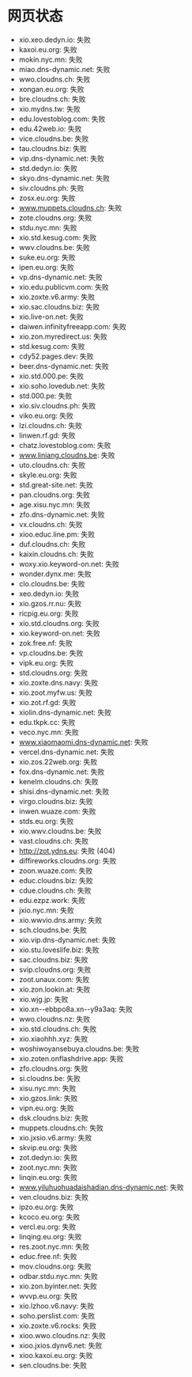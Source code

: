 # 网页状态
- xio.xeo.dedyn.io: 失败
- kaxoi.eu.org: 失败
- mokin.nyc.mn: 失败
- miao.dns-dynamic.net: 失败
- wwo.cloudns.ch: 失败
- xongan.eu.org: 失败
- bre.cloudns.ch: 失败
- xio.mydns.tw: 失败
- edu.lovestoblog.com: 失败
- edu.42web.io: 失败
- vice.cloudns.be: 失败
- tau.cloudns.biz: 失败
- vip.dns-dynamic.net: 失败
- std.dedyn.io: 失败
- skyo.dns-dynamic.net: 失败
- siv.cloudns.ph: 失败
- zosx.eu.org: 失败
- www.muppets.cloudns.ch: 失败
- zote.cloudns.org: 失败
- stdu.nyc.mn: 失败
- xio.std.kesug.com: 失败
- wwv.cloudns.be: 失败
- suke.eu.org: 失败
- ipen.eu.org: 失败
- vp.dns-dynamic.net: 失败
- xio.edu.publicvm.com: 失败
- xio.zoxte.v6.army: 失败
- xio.sac.cloudns.biz: 失败
- xio.live-on.net: 失败
- daiwen.infinityfreeapp.com: 失败
- xio.zon.myredirect.us: 失败
- std.kesug.com: 失败
- cdy52.pages.dev: 失败
- beer.dns-dynamic.net: 失败
- xio.std.000.pe: 失败
- xio.soho.lovedub.net: 失败
- std.000.pe: 失败
- xio.siv.cloudns.ph: 失败
- viko.eu.org: 失败
- lzi.cloudns.ch: 失败
- linwen.rf.gd: 失败
- chatz.lovestoblog.com: 失败
- www.liniang.cloudns.be: 失败
- uto.cloudns.ch: 失败
- skyle.eu.org: 失败
- std.great-site.net: 失败
- pan.cloudns.org: 失败
- age.xisu.nyc.mn: 失败
- zfo.dns-dynamic.net: 失败
- vx.cloudns.ch: 失败
- xioo.educ.line.pm: 失败
- duf.cloudns.ch: 失败
- kaixin.cloudns.ch: 失败
- woxy.xio.keyword-on.net: 失败
- wonder.dynx.me: 失败
- clo.cloudns.be: 失败
- xeo.dedyn.io: 失败
- xio.gzos.rr.nu: 失败
- ricpig.eu.org: 失败
- xio.std.cloudns.org: 失败
- xio.keyword-on.net: 失败
- zok.free.nf: 失败
- vp.cloudns.be: 失败
- vipk.eu.org: 失败
- std.cloudns.org: 失败
- xio.zoxte.dns.navy: 失败
- xio.zoot.myfw.us: 失败
- xio.zot.rf.gd: 失败
- xiolin.dns-dynamic.net: 失败
- edu.tkpk.cc: 失败
- veco.nyc.mn: 失败
- www.xiaomaomi.dns-dynamic.net: 失败
- vercel.dns-dynamic.net: 失败
- xio.zos.22web.org: 失败
- fox.dns-dynamic.net: 失败
- kenelm.cloudns.ch: 失败
- shisi.dns-dynamic.net: 失败
- virgo.cloudns.biz: 失败
- inwen.wuaze.com: 失败
- stds.eu.org: 失败
- xio.wwv.cloudns.be: 失败
- vast.cloudns.ch: 失败
- http://zot.ydns.eu: 失败 (404)
- diffireworks.cloudns.org: 失败
- zoon.wuaze.com: 失败
- educ.cloudns.biz: 失败
- cdue.cloudns.ch: 失败
- edu.ezpz.work: 失败
- jxio.nyc.mn: 失败
- xio.wwvio.dns.army: 失败
- sch.cloudns.be: 失败
- xio.vip.dns-dynamic.net: 失败
- xio.stu.loveslife.biz: 失败
- sac.cloudns.biz: 失败
- svip.cloudns.org: 失败
- zoot.unaux.com: 失败
- xio.zon.lookin.at: 失败
- xio.wjg.jp: 失败
- xio.xn--ebbpo8a.xn--y9a3aq: 失败
- wwo.cloudns.nz: 失败
- xio.std.cloudns.ch: 失败
- xio.xiaohhh.xyz: 失败
- woshiwoyansebuya.cloudns.be: 失败
- xio.zoten.onflashdrive.app: 失败
- zfo.cloudns.org: 失败
- si.cloudns.be: 失败
- xisu.nyc.mn: 失败
- xio.gzos.link: 失败
- vipn.eu.org: 失败
- dsk.cloudns.biz: 失败
- muppets.cloudns.ch: 失败
- xio.jxsio.v6.army: 失败
- skvip.eu.org: 失败
- zot.dedyn.io: 失败
- zoot.nyc.mn: 失败
- linqin.eu.org: 失败
- www.yiluhuohuadaishadian.dns-dynamic.net: 失败
- ven.cloudns.biz: 失败
- ipzo.eu.org: 失败
- kcoco.eu.org: 失败
- vercl.eu.org: 失败
- linqing.eu.org: 失败
- res.zoot.nyc.mn: 失败
- educ.free.nf: 失败
- mov.cloudns.org: 失败
- odbar.stdu.nyc.mn: 失败
- xio.zon.byinter.net: 失败
- wvvp.eu.org: 失败
- xio.lzhoo.v6.navy: 失败
- soho.perslist.com: 失败
- xio.zoxte.v6.rocks: 失败
- xioo.wwo.cloudns.nz: 失败
- xioo.jxios.dynv6.net: 失败
- xioo.kaxoi.eu.org: 失败
- sen.cloudns.be: 失败
